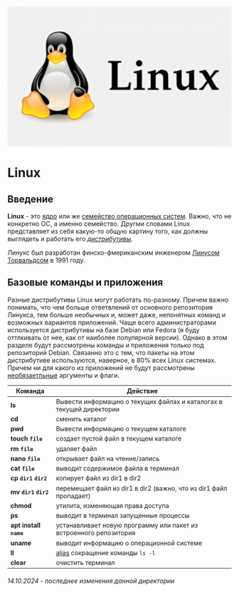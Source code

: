 ![Linux](../assets/linux-logo.png)

# **Linux** 

## Введение

**Linux** - это [ядро](../Dictionary.md#ядро--) или же <u>семейство операционных систем</u>. Важно, что не конкретно ОС, а именно семейство. Другми словами Linux представляет из себя какую-то общую картину того, как должны выглядеть и работать его [*дистрибутивы*](../Dictionary.md#дистрибутив--).

Линукс был разработан финско-фмериканским инженером [Линусом Торвальдсом](https://ru.wikipedia.org/wiki/Торвальдс,_Линус) в 1991 году. 


## Базовые команды и приложения

Разные дистрибутивы Linux могут работать по-разному. Причем важно понимать, что чем больше ответвлений от основного репозитория Линукса, тем больше необычных и, может даже, непонятных команд и возможных вариантов приложений. Чаще всего администраторами используется дистрибутивы на базе Debian или Fedora (я буду оттлкивать от нее, как от наиболее популярной версии). Однако в этом разделе будут рассмотрены команды и приложения только под репозиторий Debian. Связанно это с тем, что пакеты на этом дистрибутиве используются, наверное, в 80% всех Linux системах. Причем ни для какого из приложений не будут рассмотрены <u>необязаетльные</u> аргументы и флаги.

| Команда | Действие                                    |
| ------------------ | ------------------------------------------- |
| **ls**        | Вывести информацию о текущих файлах и каталогах в текущей директории |
| **cd**      |  сменить каталог |
| **pwd**       |    Вывести информацию о текущем каталоге   |
| **touch `file`** | создает пустой файл в текущем каталоге|
| **rm `file`** | удаляет файл |
| **nano `file`** | открывает файл на чтение/запись|
| **cat `file`** | выводит содержимое файла в терминал|
| **cp `dir1` `dir2`** | копирует файл из dir1 в dir2|
| **mv `dir1` `dir2`** | перемещает файл из dir1 в dir2 (важно, что из dir1 файл пропадает) |
| **chmod** | утилита, изменяющая права доступа|
| **ps** | выводит в терминал запущенные процессы |
| **apt install `name`** | устанавливает новую программу или пакет из встроенного репозитория |
| **uname** | выводит информацию о операционной системе |
| **ll** | [alias](../Dictionary.md#alias---это-по-сути-ярлыки-команд-linux-команда-alias-позволяет-пользователю-запускать-любую-команду-или-даже-группу-команд-в-том-числе-с-опциями-параметрами-и-файлами-вводом-одного-слова-или-даже-символа) сокращение команды  `ls -l`|
| **clear** | очистить терминал|




###### 14.10.2024 - последнее изменения данной директории